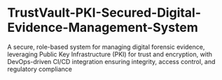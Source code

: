 # TrustVault-PKI-Secured-Digital-Evidence-Management-System
 A secure, role-based system for managing digital forensic evidence, leveraging Public Key Infrastructure (PKI) for trust and encryption, with DevOps-driven CI/CD integration ensuring integrity, access control, and regulatory compliance

